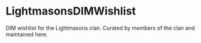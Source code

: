 # LightmasonsDIMWishlist
DIM wishlist for the Lightmasons clan. Curated by members of the clan and maintained here.
